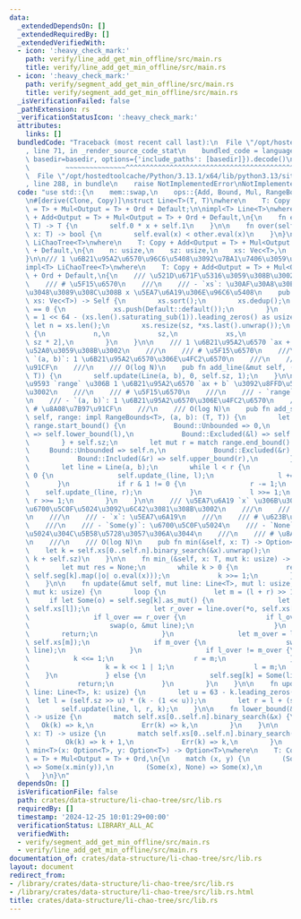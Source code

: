 ```yaml
---
data:
  _extendedDependsOn: []
  _extendedRequiredBy: []
  _extendedVerifiedWith:
  - icon: ':heavy_check_mark:'
    path: verify/line_add_get_min_offline/src/main.rs
    title: verify/line_add_get_min_offline/src/main.rs
  - icon: ':heavy_check_mark:'
    path: verify/segment_add_get_min_offline/src/main.rs
    title: verify/segment_add_get_min_offline/src/main.rs
  _isVerificationFailed: false
  _pathExtension: rs
  _verificationStatusIcon: ':heavy_check_mark:'
  attributes:
    links: []
  bundledCode: "Traceback (most recent call last):\n  File \"/opt/hostedtoolcache/Python/3.13.1/x64/lib/python3.13/site-packages/onlinejudge_verify/documentation/build.py\"\
    , line 71, in _render_source_code_stat\n    bundled_code = language.bundle(stat.path,\
    \ basedir=basedir, options={'include_paths': [basedir]}).decode()\n          \
    \         ~~~~~~~~~~~~~~~^^^^^^^^^^^^^^^^^^^^^^^^^^^^^^^^^^^^^^^^^^^^^^^^^^^^^^^^^^^^^^^^^^\n\
    \  File \"/opt/hostedtoolcache/Python/3.13.1/x64/lib/python3.13/site-packages/onlinejudge_verify/languages/rust.py\"\
    , line 288, in bundle\n    raise NotImplementedError\nNotImplementedError\n"
  code: "use std::{\n    mem::swap,\n    ops::{Add, Bound, Mul, RangeBounds},\n};\n\
    \n#[derive(Clone, Copy)]\nstruct Line<T>(T, T)\nwhere\n    T: Copy + Add<Output\
    \ = T> + Mul<Output = T> + Ord + Default;\n\nimpl<T> Line<T>\nwhere\n    T: Copy\
    \ + Add<Output = T> + Mul<Output = T> + Ord + Default,\n{\n    fn eval(self, x:\
    \ T) -> T {\n        self.0 * x + self.1\n    }\n\n    fn over(self, other: Self,\
    \ x: T) -> bool {\n        self.eval(x) < other.eval(x)\n    }\n}\n\npub struct\
    \ LiChaoTree<T>\nwhere\n    T: Copy + Add<Output = T> + Mul<Output = T> + Ord\
    \ + Default,\n{\n    n: usize,\n    sz: usize,\n    xs: Vec<T>,\n    seg: Vec<Option<Line<T>>>,\n\
    }\n\n/// 1 \u6B21\u95A2\u6570\u96C6\u5408\u3092\u7BA1\u7406\u3059\u308B\u3002\n\
    impl<T> LiChaoTree<T>\nwhere\n    T: Copy + Add<Output = T> + Mul<Output = T>\
    \ + Ord + Default,\n{\n    /// \u521D\u671F\u5316\u3059\u308B\u3002\n    ///\n\
    \    /// # \u5F15\u6570\n    ///\n    /// - `xs`: \u30AF\u30A8\u30EA\u3067\u4E0E\
    \u3048\u3089\u308C\u308B x \u5EA7\u6A19\u306E\u96C6\u5408\n    pub fn new(mut\
    \ xs: Vec<T>) -> Self {\n        xs.sort();\n        xs.dedup();\n        if xs.len()\
    \ == 0 {\n            xs.push(Default::default());\n        }\n        let sz\
    \ = 1 << 64 - (xs.len().saturating_sub(1)).leading_zeros() as usize;\n       \
    \ let n = xs.len();\n        xs.resize(sz, *xs.last().unwrap());\n        Self\
    \ {\n            n,\n            sz,\n            xs,\n            seg: vec![None;\
    \ sz * 2],\n        }\n    }\n\n    /// 1 \u6B21\u95A2\u6570 `ax + b` \u3092\u8FFD\
    \u52A0\u3059\u308B\u3002\n    ///\n    /// # \u5F15\u6570\n    ///\n    /// -\
    \ `(a, b)`: 1 \u6B21\u95A2\u6570\u306E\u4FC2\u6570\n    ///\n    /// # \u8A08\u7B97\
    \u91CF\n    ///\n    /// O(log N)\n    pub fn add_line(&mut self, (a, b): (T,\
    \ T)) {\n        self.update(Line(a, b), 0, self.sz, 1);\n    }\n\n    /// \u533A\
    \u9593 `range` \u306B 1 \u6B21\u95A2\u6570 `ax + b` \u3092\u8FFD\u52A0\u3059\u308B\
    \u3002\n    ///\n    /// # \u5F15\u6570\n    ///\n    /// - `range`: \u533A\u9593\
    \n    /// - `(a, b)`: 1 \u6B21\u95A2\u6570\u306E\u4FC2\u6570\n    ///\n    ///\
    \ # \u8A08\u7B97\u91CF\n    ///\n    /// O(log N)\n    pub fn add_segment(&mut\
    \ self, range: impl RangeBounds<T>, (a, b): (T, T)) {\n        let mut l = match\
    \ range.start_bound() {\n            Bound::Unbounded => 0,\n            Bound::Included(&l)\
    \ => self.lower_bound(l),\n            Bound::Excluded(&l) => self.upper_bound(l),\n\
    \        } + self.sz;\n        let mut r = match range.end_bound() {\n       \
    \     Bound::Unbounded => self.n,\n            Bound::Excluded(&r) => self.lower_bound(r),\n\
    \            Bound::Included(&r) => self.upper_bound(r),\n        } + self.sz;\n\
    \        let line = Line(a, b);\n        while l < r {\n            if l & 1 !=\
    \ 0 {\n                self.update_(line, l);\n                l += 1;\n     \
    \       }\n            if r & 1 != 0 {\n                r -= 1;\n            \
    \    self.update_(line, r);\n            }\n            l >>= 1;\n           \
    \ r >>= 1;\n        }\n    }\n\n    /// \u5EA7\u6A19 `x` \u306B\u304A\u3051\u308B\
    \u6700\u5C0F\u5024\u3092\u6C42\u3081\u308B\u3002\n    ///\n    /// # \u5F15\u6570\
    \n    ///\n    /// - `x`: \u5EA7\u6A19\n    ///\n    /// # \u623B\u308A\u5024\n\
    \    ///\n    /// - `Some(y)`: \u6700\u5C0F\u5024\n    /// - `None`: \u6700\u5C0F\
    \u5024\u304C\u5B58\u5728\u3057\u306A\u3044\n    ///\n    /// # \u8A08\u7B97\u91CF\
    \n    ///\n    /// O(log N)\n    pub fn min(&self, x: T) -> Option<T> {\n    \
    \    let k = self.xs[0..self.n].binary_search(&x).unwrap();\n        self.min_(x,\
    \ k + self.sz)\n    }\n\n    fn min_(&self, x: T, mut k: usize) -> Option<T> {\n\
    \        let mut res = None;\n        while k > 0 {\n            res = min(res,\
    \ self.seg[k].map(|o| o.eval(x)));\n            k >>= 1;\n        }\n        res\n\
    \    }\n\n    fn update(&mut self, mut line: Line<T>, mut l: usize, mut r: usize,\
    \ mut k: usize) {\n        loop {\n            let m = (l + r) >> 1;\n       \
    \     if let Some(o) = self.seg[k].as_mut() {\n                let l_over = line.over(*o,\
    \ self.xs[l]);\n                let r_over = line.over(*o, self.xs[r - 1]);\n\
    \                if l_over == r_over {\n                    if l_over {\n    \
    \                    swap(o, &mut line);\n                    }\n            \
    \        return;\n                }\n                let m_over = line.over(*o,\
    \ self.xs[m]);\n                if m_over {\n                    swap(o, &mut\
    \ line);\n                }\n                if l_over != m_over {\n         \
    \           k <<= 1;\n                    r = m;\n                } else {\n \
    \                   k = k << 1 | 1;\n                    l = m;\n            \
    \    }\n            } else {\n                self.seg[k] = Some(line);\n    \
    \            return;\n            }\n        }\n    }\n\n    fn update_(&mut self,\
    \ line: Line<T>, k: usize) {\n        let u = 63 - k.leading_zeros();\n      \
    \  let l = (self.sz >> u) * (k - (1 << u));\n        let r = l + (self.sz >> u);\n\
    \        self.update(line, l, r, k);\n    }\n\n    fn lower_bound(&self, x: T)\
    \ -> usize {\n        match self.xs[0..self.n].binary_search(&x) {\n         \
    \   Ok(k) => k,\n            Err(k) => k,\n        }\n    }\n\n    fn upper_bound(&self,\
    \ x: T) -> usize {\n        match self.xs[0..self.n].binary_search(&x) {\n   \
    \         Ok(k) => k + 1,\n            Err(k) => k,\n        }\n    }\n}\n\nfn\
    \ min<T>(x: Option<T>, y: Option<T>) -> Option<T>\nwhere\n    T: Copy + Add<Output\
    \ = T> + Mul<Output = T> + Ord,\n{\n    match (x, y) {\n        (Some(x), Some(y))\
    \ => Some(x.min(y)),\n        (Some(x), None) => Some(x),\n        _ => y,\n \
    \   }\n}\n"
  dependsOn: []
  isVerificationFile: false
  path: crates/data-structure/li-chao-tree/src/lib.rs
  requiredBy: []
  timestamp: '2024-12-25 10:01:29+00:00'
  verificationStatus: LIBRARY_ALL_AC
  verifiedWith:
  - verify/segment_add_get_min_offline/src/main.rs
  - verify/line_add_get_min_offline/src/main.rs
documentation_of: crates/data-structure/li-chao-tree/src/lib.rs
layout: document
redirect_from:
- /library/crates/data-structure/li-chao-tree/src/lib.rs
- /library/crates/data-structure/li-chao-tree/src/lib.rs.html
title: crates/data-structure/li-chao-tree/src/lib.rs
---
```

